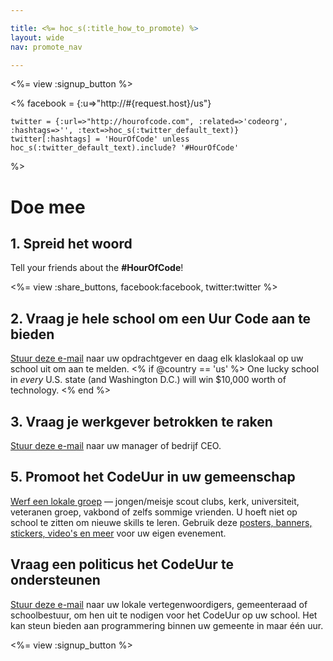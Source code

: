 ```yaml
---

title: <%= hoc_s(:title_how_to_promote) %>
layout: wide
nav: promote_nav

---
```


<%= view :signup_button %>

<%
    facebook = {:u=>"http://#{request.host}/us"}

    twitter = {:url=>"http://hourofcode.com", :related=>'codeorg', :hashtags=>'', :text=>hoc_s(:twitter_default_text)}
    twitter[:hashtags] = 'HourOfCode' unless hoc_s(:twitter_default_text).include? '#HourOfCode'
%>

# Doe mee

## 1. Spreid het woord

Tell your friends about the **#HourOfCode**!

<%= view :share_buttons, facebook:facebook, twitter:twitter %>

## 2. Vraag je hele school om een Uur Code aan te bieden

[Stuur deze e-mail](<%= resolve_url('/promote/resources#sample-emails') %>) naar uw opdrachtgever en daag elk klaslokaal op uw school uit om aan te melden. <% if @country == 'us' %> One lucky school in *every* U.S. state (and Washington D.C.) will win $10,000 worth of technology. <% end %>

## 3. Vraag je werkgever betrokken te raken

[Stuur deze e-mail](<%= resolve_url('/promote/resources#sample-emails') %>) naar uw manager of bedrijf CEO.

## 5. Promoot het CodeUur in uw gemeenschap

[Werf een lokale groep](<%= resolve_url('/promote/resources#sample-emails') %>) — jongen/meisje scout clubs, kerk, universiteit, veteranen groep, vakbond of zelfs sommige vrienden. U hoeft niet op school te zitten om nieuwe skills te leren. Gebruik deze [posters, banners, stickers, video's en meer](<%= resolve_url('/promote/resources') %>) voor uw eigen evenement.

## Vraag een politicus het CodeUur te ondersteunen

[Stuur deze e-mail](<%= resolve_url('/promote/resources#sample-emails') %>) naar uw lokale vertegenwoordigers, gemeenteraad of schoolbestuur, om hen uit te nodigen voor het CodeUur op uw school. Het kan steun bieden aan programmering binnen uw gemeente in maar één uur.

<%= view :signup_button %>